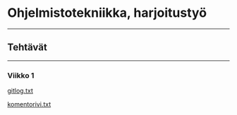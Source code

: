 # Ohjelmistotekniikka, harjoitustyö

---

## Tehtävät

---

### Viikko 1


[gitlog.txt](/laskarit/viikko1/gitlog.txt)

[komentorivi.txt](/laskarit/viikko1/komentorivi.txt)
